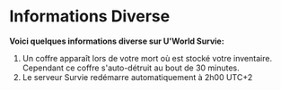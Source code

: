 # Informations Diverse

**Voici quelques informations diverse sur U'World Survie:**

1. Un coffre apparaît lors de votre mort où est stocké votre inventaire. Cependant ce coffre s'auto-détruit au bout de 30 minutes.
2. Le serveur Survie redémarre automatiquement à 2h00 UTC+2